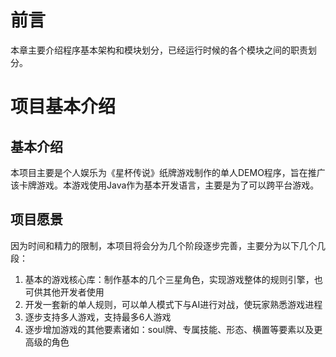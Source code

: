 # 前言 #

本章主要介绍程序基本架构和模块划分，已经运行时候的各个模块之间的职责划分。


# 项目基本介绍 #
## 基本介绍 ##
本项目主要是个人娱乐为《星杯传说》纸牌游戏制作的单人DEMO程序，旨在推广该卡牌游戏。本游戏使用Java作为基本开发语言，主要是为了可以跨平台游戏。

## 项目愿景 ##
因为时间和精力的限制，本项目将会分为几个阶段逐步完善，主要分为以下几个几段：
  1. 基本的游戏核心库：制作基本的几个三星角色，实现游戏整体的规则引擎，也可供其他开发者使用
  1. 开发一套新的单人规则，可以单人模式下与AI进行对战，使玩家熟悉游戏进程
  1. 逐步支持多人游戏，支持最多6人游戏
  1. 逐步增加游戏的其他要素诸如：soul牌、专属技能、形态、横置等要素以及更高级的角色